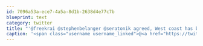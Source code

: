 ```yaml
---
id: 7096a53a-ece7-4a5a-8d1b-2638d4e77c7b
blueprint: text
category: twitter
title: "'@freekrai @stephenbelanger @seratonik agreed, West coast has been a lot better."
caption: '<span class="username username_linked">@<a href="https://twitter.com/freekrai" title="Roger Stringer">freekrai</a></span> <span class="username username_linked">@<a href="https://twitter.com/stephenbelanger" title="Stephen Belanger">stephenbelanger</a></span> <span class="username username_linked">@<a href="https://twitter.com/seratonik" title="Brent Luehr">seratonik</a></span> agreed, West coast has been a lot better.'
---
```

